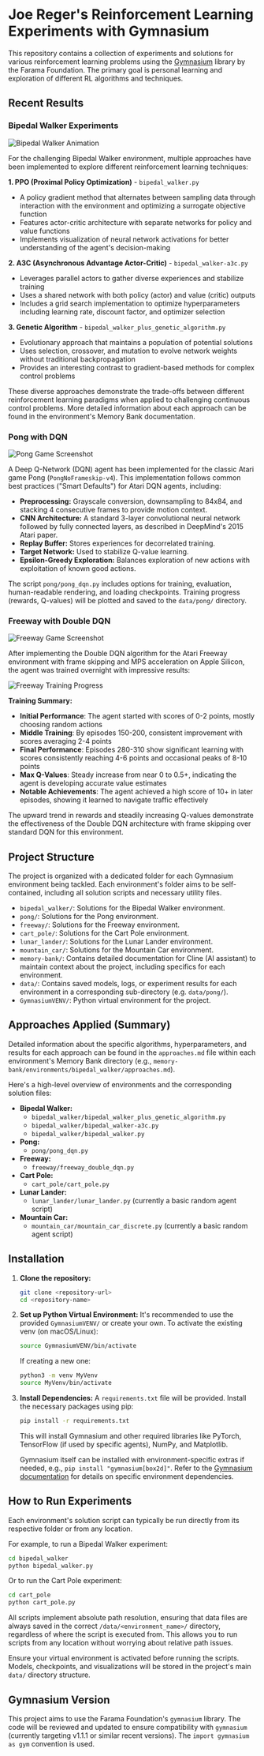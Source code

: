 # Joe Reger's Reinforcement Learning Experiments with Gymnasium

This repository contains a collection of experiments and solutions for various reinforcement learning problems using the [Gymnasium](https://gymnasium.farama.org/) library by the Farama Foundation. The primary goal is personal learning and exploration of different RL algorithms and techniques.

## Recent Results

### Bipedal Walker Experiments

![Bipedal Walker Animation](assets/bipedal_walker.gif)

For the challenging Bipedal Walker environment, multiple approaches have been implemented to explore different reinforcement learning techniques:

**1. PPO (Proximal Policy Optimization)** - `bipedal_walker.py`
- A policy gradient method that alternates between sampling data through interaction with the environment and optimizing a surrogate objective function
- Features actor-critic architecture with separate networks for policy and value functions
- Implements visualization of neural network activations for better understanding of the agent's decision-making

**2. A3C (Asynchronous Advantage Actor-Critic)** - `bipedal_walker-a3c.py`
- Leverages parallel actors to gather diverse experiences and stabilize training
- Uses a shared network with both policy (actor) and value (critic) outputs
- Includes a grid search implementation to optimize hyperparameters including learning rate, discount factor, and optimizer selection

**3. Genetic Algorithm** - `bipedal_walker_plus_genetic_algorithm.py`
- Evolutionary approach that maintains a population of potential solutions
- Uses selection, crossover, and mutation to evolve network weights without traditional backpropagation
- Provides an interesting contrast to gradient-based methods for complex control problems

These diverse approaches demonstrate the trade-offs between different reinforcement learning paradigms when applied to challenging continuous control problems. More detailed information about each approach can be found in the environment's Memory Bank documentation.

### Pong with DQN

![Pong Game Screenshot](assets/pong-screenshot.png)

A Deep Q-Network (DQN) agent has been implemented for the classic Atari game Pong (`PongNoFrameskip-v4`). This implementation follows common best practices ("Smart Defaults") for Atari DQN agents, including:

- **Preprocessing:** Grayscale conversion, downsampling to 84x84, and stacking 4 consecutive frames to provide motion context.
- **CNN Architecture:** A standard 3-layer convolutional neural network followed by fully connected layers, as described in DeepMind's 2015 Atari paper.
- **Replay Buffer:** Stores experiences for decorrelated training.
- **Target Network:** Used to stabilize Q-value learning.
- **Epsilon-Greedy Exploration:** Balances exploration of new actions with exploitation of known good actions.

The script `pong/pong_dqn.py` includes options for training, evaluation, human-readable rendering, and loading checkpoints. Training progress (rewards, Q-values) will be plotted and saved to the `data/pong/` directory.

### Freeway with Double DQN

![Freeway Game Screenshot](assets/freeway_screenshot.png)

After implementing the Double DQN algorithm for the Atari Freeway environment with frame skipping and MPS acceleration on Apple Silicon, the agent was trained overnight with impressive results:

![Freeway Training Progress](assets/freeway_training_progress_double_dqn.png)

**Training Summary:**
- **Initial Performance**: The agent started with scores of 0-2 points, mostly choosing random actions
- **Middle Training**: By episodes 150-200, consistent improvement with scores averaging 2-4 points
- **Final Performance**: Episodes 280-310 show significant learning with scores consistently reaching 4-6 points and occasional peaks of 8-10 points
- **Max Q-Values**: Steady increase from near 0 to 0.5+, indicating the agent is developing accurate value estimates
- **Notable Achievements**: The agent achieved a high score of 10+ in later episodes, showing it learned to navigate traffic effectively

The upward trend in rewards and steadily increasing Q-values demonstrate the effectiveness of the Double DQN architecture with frame skipping over standard DQN for this environment.

## Project Structure

The project is organized with a dedicated folder for each Gymnasium environment being tackled. Each environment's folder aims to be self-contained, including all solution scripts and necessary utility files.

-   `bipedal_walker/`: Solutions for the Bipedal Walker environment.
-   `pong/`: Solutions for the Pong environment.
-   `freeway/`: Solutions for the Freeway environment.
-   `cart_pole/`: Solutions for the Cart Pole environment.
-   `lunar_lander/`: Solutions for the Lunar Lander environment.
-   `mountain_car/`: Solutions for the Mountain Car environment.
-   `memory-bank/`: Contains detailed documentation for Cline (AI assistant) to maintain context about the project, including specifics for each environment.
-   `data/`: Contains saved models, logs, or experiment results for each environment in a corresponding sub-directory (e.g. `data/pong/`).
-   `GymnasiumVENV/`: Python virtual environment for the project.

## Approaches Applied (Summary)

Detailed information about the specific algorithms, hyperparameters, and results for each approach can be found in the `approaches.md` file within each environment's Memory Bank directory (e.g., `memory-bank/environments/bipedal_walker/approaches.md`).

Here's a high-level overview of environments and the corresponding solution files:

*   **Bipedal Walker:**
    *   `bipedal_walker/bipedal_walker_plus_genetic_algorithm.py`
    *   `bipedal_walker/bipedal_walker-a3c.py`
    *   `bipedal_walker/bipedal_walker.py`
*   **Pong:**
    *   `pong/pong_dqn.py`
*   **Freeway:**
    *   `freeway/freeway_double_dqn.py`
*   **Cart Pole:**
    *   `cart_pole/cart_pole.py`
*   **Lunar Lander:**
    *   `lunar_lander/lunar_lander.py` (currently a basic random agent script)
*   **Mountain Car:**
    *   `mountain_car/mountain_car_discrete.py` (currently a basic random agent script)

## Installation

1.  **Clone the repository:**
    ```bash
    git clone <repository-url>
    cd <repository-name>
    ```

2.  **Set up Python Virtual Environment:**
    It's recommended to use the provided `GymnasiumVENV/` or create your own.
    To activate the existing venv (on macOS/Linux):
    ```bash
    source GymnasiumVENV/bin/activate
    ```
    If creating a new one:
    ```bash
    python3 -m venv MyVenv
    source MyVenv/bin/activate
    ```

3.  **Install Dependencies:**
    A `requirements.txt` file will be provided. Install the necessary packages using pip:
    ```bash
    pip install -r requirements.txt
    ```
    This will install Gymnasium and other required libraries like PyTorch, TensorFlow (if used by specific agents), NumPy, and Matplotlib.

    Gymnasium itself can be installed with environment-specific extras if needed, e.g., `pip install "gymnasium[box2d]"`. Refer to the [Gymnasium documentation](https://gymnasium.farama.org/environments/box2d/) for details on specific environment dependencies.

## How to Run Experiments

Each environment's solution script can typically be run directly from its respective folder or from any location.

For example, to run a Bipedal Walker experiment:
```bash
cd bipedal_walker
python bipedal_walker.py
```

Or to run the Cart Pole experiment:
```bash
cd cart_pole
python cart_pole.py
```

All scripts implement absolute path resolution, ensuring that data files are always saved in the correct `/data/<environment_name>/` directory, regardless of where the script is executed from. This allows you to run scripts from any location without worrying about relative path issues.

Ensure your virtual environment is activated before running the scripts. Models, checkpoints, and visualizations will be stored in the project's main `data/` directory structure.

## Gymnasium Version

This project aims to use the Farama Foundation's `gymnasium` library. The code will be reviewed and updated to ensure compatibility with `gymnasium` (currently targeting v1.1.1 or similar recent versions). The `import gymnasium as gym` convention is used.
